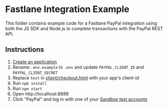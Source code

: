 # Fastlane Integration Example

This folder contains example code for a Fastlane PayPal integration using both the JS SDK and Node.js to complete transactions with the PayPal REST API.

## Instructions

1. [Create an application](https://developer.paypal.com/dashboard/applications/sandbox/create)
2. Rename `.env.example` to `.env` and update `PAYPAL_CLIENT_ID` and `PAYPAL_CLIENT_SECRET`
3. Replace `test` in [client/checkout.html](client/checkout.html) with your app's client-id
4. Run `npm install`
5. Run `npm start`
6. Open http://localhost:8888
7. Click "PayPal" and log in with one of your [Sandbox test accounts](https://developer.paypal.com/dashboard/accounts)
